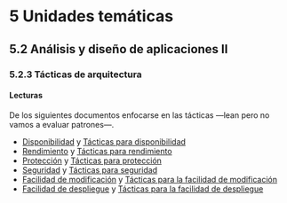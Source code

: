 # 5 Unidades temáticas

## 5.2 Análisis y diseño de aplicaciones II

### 5.2.3 Tácticas de arquitectura

#### Lecturas

De los siguientes documentos enfocarse en las tácticas —lean pero no vamos a
evaluar patrones—.

* [Disponibilidad](/4_Conceptos/4_Disponibilidad.md) y [Tácticas para disponibilidad](/2_Tecnicas_y_herramientas/2_5_1_Tacticas_disponibilidad.md)
* [Rendimiento](/4_Conceptos/4_Rendimiento.md) y [Tácticas para rendimiento](/2_Tecnicas_y_herramientas/2_5_2_Tacticas_rendimiento.md)
* [Protección](/4_Conceptos/4_Proteccion.md) y [Tácticas para protección](/2_Tecnicas_y_herramientas/2_5_3_Tacticas_proteccion.md)
* [Seguridad](/4_Conceptos/4_Seguridad.md) y [Tácticas para seguridad](/2_Tecnicas_y_herramientas/2_5_4_Tacticas_seguridad.md)
* [Facilidad de modificación](/4_Conceptos/4_Facilidad_de_modificacion.md) y
  [Tácticas para la facilidad de modificación](/2_Tecnicas_y_herramientas/2_5_5_Tacticas_facilidad_de_modificacion.md)
* [Facilidad de despliegue](/4_Conceptos/4_Facilidad_de_despliegue.md) y
  [Tácticas para la facilidad de despliegue](/2_Tecnicas_y_herramientas/2_5_6_Tacticas_facilidad_de_despliegue.md)
